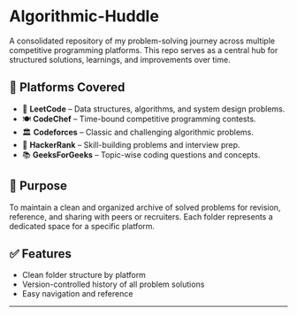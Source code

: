 # Algorithmic-Huddle

A consolidated repository of my problem-solving journey across multiple competitive programming platforms. This repo serves as a central hub for structured solutions, learnings, and improvements over time.

## 📂 Platforms Covered

- 📘 **LeetCode** – Data structures, algorithms, and system design problems.
- 🍽️ **CodeChef** – Time-bound competitive programming contests.
- 🏛️ **Codeforces** – Classic and challenging algorithmic problems.
- 💼 **HackerRank** – Skill-building problems and interview prep.
- 📚 **GeeksForGeeks** – Topic-wise coding questions and concepts.

## 🚀 Purpose

To maintain a clean and organized archive of solved problems for revision, reference, and sharing with peers or recruiters. Each folder represents a dedicated space for a specific platform.

## ✅ Features

- Clean folder structure by platform
- Version-controlled history of all problem solutions
- Easy navigation and reference
---
